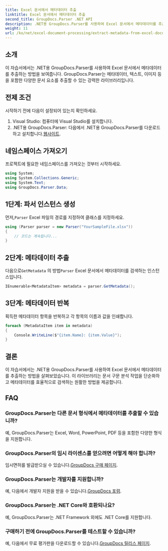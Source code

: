 ```yaml
---
title: Excel 문서에서 메타데이터 추출
linktitle: Excel 문서에서 메타데이터 추출
second_title: GroupDocs.Parser .NET API
description: .NET용 GroupDocs.Parser를 사용하여 Excel 문서에서 메타데이터를 추출하는 방법을 알아보세요. 이 단계별 튜토리얼을 따르십시오.
weight: 11
url: /ko/net/excel-document-processing/extract-metadata-from-excel-document/
---
```

## 소개
이 자습서에서는 .NET용 GroupDocs.Parser를 사용하여 Excel 문서에서 메타데이터를 추출하는 방법을 보여줍니다. GroupDocs.Parser는 메타데이터, 텍스트, 이미지 등을 포함한 다양한 문서 요소를 추출할 수 있는 강력한 라이브러리입니다.
## 전제 조건
시작하기 전에 다음이 설정되어 있는지 확인하세요.
1. Visual Studio: 컴퓨터에 Visual Studio를 설치합니다.
2.  .NET용 GroupDocs.Parser: 다음에서 .NET용 GroupDocs.Parser를 다운로드하고 설치합니다.[웹사이트](https://releases.groupdocs.com/parser/net/).

## 네임스페이스 가져오기
프로젝트에 필요한 네임스페이스를 가져오는 것부터 시작하세요.
```csharp
using System;
using System.Collections.Generic;
using System.Text;
using GroupDocs.Parser.Data;
```
## 1단계: 파서 인스턴스 생성
 먼저,`Parser` Excel 파일의 경로를 지정하여 클래스를 지정하세요.
```csharp
using (Parser parser = new Parser("YourSampleFile.xlsx"))
{
    // 코드는 계속됩니다...
}
```
## 2단계: 메타데이터 추출
 다음으로`GetMetadata` 의 방법`Parser` Excel 문서에서 메타데이터를 검색하는 인스턴스입니다.
```csharp
IEnumerable<MetadataItem> metadata = parser.GetMetadata();
```
## 3단계: 메타데이터 반복
획득한 메타데이터 항목을 반복하고 각 항목의 이름과 값을 인쇄합니다.
```csharp
foreach (MetadataItem item in metadata)
{
    Console.WriteLine($"{item.Name}: {item.Value}");
}
```

## 결론
이 자습서에서는 .NET용 GroupDocs.Parser를 사용하여 Excel 문서에서 메타데이터를 추출하는 방법을 살펴보았습니다. 이 라이브러리는 문서 구문 분석 작업을 단순화하고 메타데이터를 효율적으로 검색하는 원활한 방법을 제공합니다.

## FAQ
### GroupDocs.Parser는 다른 문서 형식에서 메타데이터를 추출할 수 있습니까?
예, GroupDocs.Parser는 Excel, Word, PowerPoint, PDF 등을 포함한 다양한 형식을 지원합니다.
### GroupDocs.Parser의 임시 라이센스를 얻으려면 어떻게 해야 합니까?
 임시면허를 발급받으실 수 있습니다.[GroupDocs 구매 페이지](https://purchase.groupdocs.com/temporary-license/).
### GroupDocs.Parser는 개발자를 지원합니까?
 예, 다음에서 개발자 지원을 받을 수 있습니다.[GroupDocs 포럼](https://forum.groupdocs.com/c/parser/17).
### GroupDocs.Parser는 .NET Core와 호환되나요?
예, GroupDocs.Parser는 .NET Framework 외에도 .NET Core를 지원합니다.
### 구매하기 전에 GroupDocs.Parser를 테스트할 수 있습니까?
 예, 다음에서 무료 평가판을 다운로드할 수 있습니다.[GroupDocs 릴리스 페이지](https://releases.groupdocs.com/).